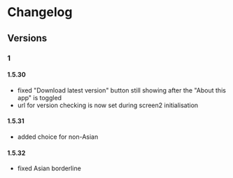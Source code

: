 # Changelog
## Versions
### 1
#### 1.5.30
- fixed "Download latest version" button still showing after the "About this app" is toggled
- url for version checking is now set during screen2 initialisation
#### 1.5.31
- added choice for non-Asian
#### 1.5.32
- fixed Asian borderline
